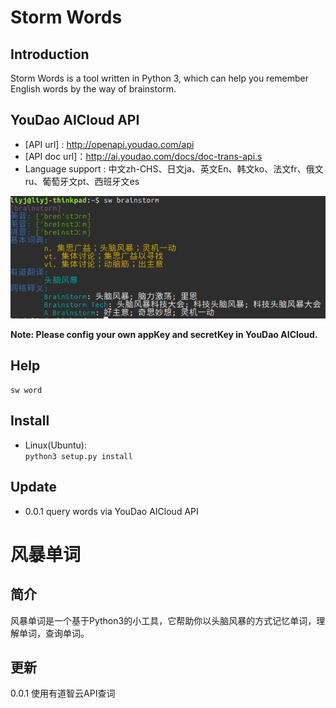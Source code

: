 Storm Words
=====================
Introduction
------------
Storm Words is a tool written in Python 3, which can help you remember English words by the way of brainstorm. 

YouDao AICloud API
------------------
- [API url] : http://openapi.youdao.com/api
- [API doc url]：http://ai.youdao.com/docs/doc-trans-api.s
- Language support : 中文zh-CHS、日文ja、英文En、韩文ko、法文fr、俄文ru、葡萄牙文pt、西班牙文es

![YouDao](./youdao.png)

**Note: Please config your own appKey and secretKey in YouDao AICloud.**

Help
----
```
sw word

```

Install
-------
- Linux(Ubuntu):  
`python3 setup.py install`

Update
------
- 0.0.1 query words via YouDao AICloud API


风暴单词
=======
简介
----
风暴单词是一个基于Python3的小工具，它帮助你以头脑风暴的方式记忆单词，理解单词，查询单词。

更新
---
0.0.1 使用有道智云API查词